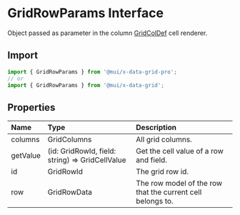 # GridRowParams Interface

<p class="description">Object passed as parameter in the column <a href="/api/data-grid/grid-col-def/">GridColDef</a> cell renderer.</p>

## Import

```js
import { GridRowParams } from '@mui/x-data-grid-pro';
// or
import { GridRowParams } from '@mui/x-data-grid';
```

## Properties

| Name                                    | Type                                                                              | Description                                                |
| :-------------------------------------- | :-------------------------------------------------------------------------------- | :--------------------------------------------------------- |
| <span class="prop-name">columns</span>  | <span class="prop-type">GridColumns</span>                                        | All grid columns.                                          |
| <span class="prop-name">getValue</span> | <span class="prop-type">(id: GridRowId, field: string) =&gt; GridCellValue</span> | Get the cell value of a row and field.                     |
| <span class="prop-name">id</span>       | <span class="prop-type">GridRowId</span>                                          | The grid row id.                                           |
| <span class="prop-name">row</span>      | <span class="prop-type">GridRowData</span>                                        | The row model of the row that the current cell belongs to. |
